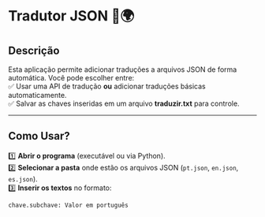 # **Tradutor JSON** 📝🌍  

## **Descrição**  
Esta aplicação permite adicionar traduções a arquivos JSON de forma automática. Você pode escolher entre:  
✅ Usar uma API de tradução **ou** adicionar traduções básicas automaticamente.  
✅ Salvar as chaves inseridas em um arquivo **traduzir.txt** para controle.  

---

## **Como Usar?**  
1️⃣ **Abrir o programa** (executável ou via Python).  
2️⃣ **Selecionar a pasta** onde estão os arquivos JSON (`pt.json`, `en.json`, `es.json`).  
3️⃣ **Inserir os textos** no formato:  
   ```txt
   chave.subchave: Valor em português
